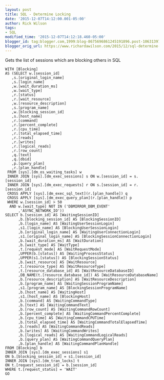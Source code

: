 ```yaml
---
layout: post
title: SQL - Determine Locking
date: '2015-12-07T14:12:00.001-05:00'
author: Rick Wilson
tags:
- SQL
modified_time: '2015-12-07T14:12:18.460-05:00'
blogger_id: tag:blogger.com,1999:blog-8675696861245191896.post-1063139721799090527
blogger_orig_url: https://www.richardawilson.com/2015/12/sql-determine-locking.html
---
```


Gets the list of sessions which are blocking others in SQL  
    
    WITH [Blocking]
    AS (SELECT w.[session_id]
       ,s.[original_login_name]
       ,s.[login_name]
       ,w.[wait_duration_ms]
       ,w.[wait_type]
       ,r.[status]
       ,r.[wait_resource]
       ,w.[resource_description]
       ,s.[program_name]
       ,w.[blocking_session_id]
       ,s.[host_name]
       ,r.[command]
       ,r.[percent_complete]
       ,r.[cpu_time]
       ,r.[total_elapsed_time]
       ,r.[reads]
       ,r.[writes]
       ,r.[logical_reads]
       ,r.[row_count]
       ,q.[text]
       ,q.[dbid]
       ,p.[query_plan]
       ,r.[plan_handle]
     FROM [sys].[dm_os_waiting_tasks] w
     INNER JOIN [sys].[dm_exec_sessions] s ON w.[session_id] = s.[session_id]
     INNER JOIN [sys].[dm_exec_requests] r ON s.[session_id] = r.[session_id]
     CROSS APPLY [sys].[dm_exec_sql_text](r.[plan_handle]) q
     CROSS APPLY [sys].[dm_exec_query_plan](r.[plan_handle]) p
     WHERE w.[session_id] > 50
      AND w.[wait_type] NOT IN ('DBMIRROR_DBM_EVENT'
          ,'ASYNC_NETWORK_IO'))
    SELECT b.[session_id] AS [WaitingSessionID]
          ,b.[blocking_session_id] AS [BlockingSessionID]
          ,b.[login_name] AS [WaitingUserSessionLogin]
          ,s1.[login_name] AS [BlockingUserSessionLogin]
          ,b.[original_login_name] AS [WaitingUserConnectionLogin] 
          ,s1.[original_login_name] AS [BlockingSessionConnectionLogin]
          ,b.[wait_duration_ms] AS [WaitDuration]
          ,b.[wait_type] AS [WaitType]
          ,t.[request_mode] AS [WaitRequestMode]
          ,UPPER(b.[status]) AS [WaitingProcessStatus]
          ,UPPER(s1.[status]) AS [BlockingSessionStatus]
          ,b.[wait_resource] AS [WaitResource]
          ,t.[resource_type] AS [WaitResourceType]
          ,t.[resource_database_id] AS [WaitResourceDatabaseID]
          ,DB_NAME(t.[resource_database_id]) AS [WaitResourceDatabaseName]
          ,b.[resource_description] AS [WaitResourceDescription]
          ,b.[program_name] AS [WaitingSessionProgramName]
          ,s1.[program_name] AS [BlockingSessionProgramName]
          ,b.[host_name] AS [WaitingHost]
          ,s1.[host_name] AS [BlockingHost]
          ,b.[command] AS [WaitingCommandType]
          ,b.[text] AS [WaitingCommandText]
          ,b.[row_count] AS [WaitingCommandRowCount]
          ,b.[percent_complete] AS [WaitingCommandPercentComplete]
          ,b.[cpu_time] AS [WaitingCommandCPUTime]
          ,b.[total_elapsed_time] AS [WaitingCommandTotalElapsedTime]
          ,b.[reads] AS [WaitingCommandReads]
          ,b.[writes] AS [WaitingCommandWrites]
          ,b.[logical_reads] AS [WaitingCommandLogicalReads]
          ,b.[query_plan] AS [WaitingCommandQueryPlan]
          ,b.[plan_handle] AS [WaitingCommandPlanHandle]
    FROM [Blocking] b
    INNER JOIN [sys].[dm_exec_sessions] s1
    ON b.[blocking_session_id] = s1.[session_id]
    INNER JOIN [sys].[dm_tran_locks] t
    ON t.[request_session_id] = b.[session_id]
    WHERE t.[request_status] = 'WAIT'
    GO
    

